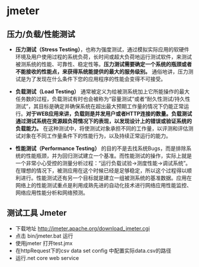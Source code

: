 # jmeter

## 压力/负载/性能测试

- **压力测试（Stress Testing）**，也称为强度测试，通过模拟实际应用的软硬件环境及用户使用过程的系统负荷，长时间或超大负荷地运行测试软件，来测试被测系统的性能、可靠性、稳定性等。**压力测试需要确定一个系统的瓶颈或者不能接收的性能点，来获得系统能提供的最大的服务级别。** 通俗地讲，压力测试是为了发现在什么条件下您的应用程序的性能会变得不可接受。

- **负载测试（Load Testing）** 通常被定义为给被测系统加上它所能操作的最大任务数的过程，负载测试有时也会被称为“容量测试”或者“耐久性测试/持久性测试”，其目标是确定并确保系统在超出最大预期工作量的情况下仍能正常运行。**对于WEB应用来讲，负载则是并发用户或者HTTP连接的数量。负载测试通过测试系统在资源超负荷情况下的表现，以发现设计上的错误或验证系统的负载能力。** 在这种测试中，将使测试对象承担不同的工作量，以评测和评估测试对象在不同工作量条件下的性能行为，以及持续正常运行的能力。

- **性能测试（Performance Testing）** 的目的不是去找系统Bugs，而是排除系统的性能瓶颈，并为回归测试建立一个基准。而性能测试的操作，实际上就是一个非常小心受控的测量分析过程：“运行负载试验->测度性能->调试系统”。在理想的情况下，被测应用在这个时候已经是足够稳定，所以这个过程得以顺利进行。性能测试还有另一个目标就是建立一组被测系统的基准数据。应用在网络上的性能测试重点是利用成熟先进的自动化技术进行网络应用性能监控、网络应用性能分析和网络预测。

## 测试工具 Jmeter

- 下载地址 http://jmeter.apache.org/download_jmeter.cgi
- 点击 bin/jmeter.bat 运行
- 使用jmeter 打开test.jmx
- 在httpRequest下的csv data set config 中配置实际data.csv的路径
- 运行.net core web service
